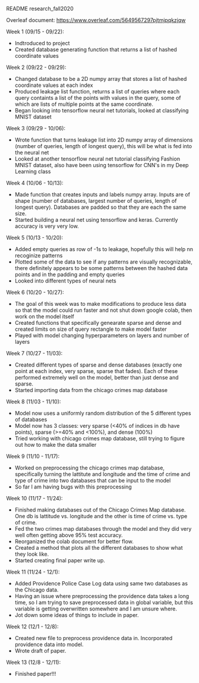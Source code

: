 README research_fall2020

Overleaf document:
https://www.overleaf.com/5649567297pjtmjpqkzjqw

Week 1 (09/15 - 09/22):
- Indtroduced to project
- Created database generating function that returns a list of hashed coordinate values


Week 2 (09/22 - 09/29):
- Changed database to be a 2D numpy array that stores a list of hashed coordinate values at each index
- Produced leakage list function, returns a list of queries where each query containts a list of the points with values in the query, some of which are lists of multiple points at the same coordinate.
- Began looking into tensorflow neural net tutorials, looked at classifying MNIST dataset


Week 3 (09/29 - 10/06):
- Wrote function that turns leakage list into 2D numpy array of dimensions (number of queries, length of longest query), this will be what is fed into the neural net
- Looked at another tensorflow neural net tutorial classifying Fashion MNIST dataset, also have been using tensorflow for CNN's in my Deep Learning class


Week 4 (10/06 - 10/13):
- Made function that creates inputs and labels numpy array. Inputs are of shape (number of databases, largest number of queries, length of longest query). Databases are padded so that they are each the same size.
- Started building a neural net using tensorflow and keras. Currently accuracy is very very low.

Week 5 (10/13 - 10/20):
- Added empty queries as row of -1s to leakage, hopefully this will help nn recoginize patterns
- Plotted some of the data to see if any patterns are visually recognizable, there definitely appears to be some patterns between the hashed data points and in the padding and empty queries
- Looked into different types of neural nets

Week 6 (10/20 - 10/27):
- The goal of this week was to make modifications to produce less data so that the model could run faster and not shut down google colab, then work on the model itself
- Created functions that specifically genearate sparse and dense and created limits on size of query rectangle to make model faster
- Played with model changing hyperparameters on layers and number of layers

Week 7 (10/27 - 11/03):
- Created different types of sparse and dense databases (exactly one point at each index, very sparse, sparse that fades). Each of these performed extremely well on the model, better than just dense and sparse.
- Started importing data from the chicago crimes map database

Week 8 (11/03 - 11/10):
- Model now uses a uniformly random distribution of the 5 different types of databases
- Model now has 3 classes: very sparse (<40% of indices in db have points), sparse (>=40% and <100%), and dense (100%)
- Tried working with chicago crimes map database, still trying to figure out how to make the data smaller

Week 9 (11/10 - 11/17):
- Worked on preprocessing the chicago crimes map database, specifically turning the lattitute and longitude and the time of crime and type of crime into two databases that can be input to the model
- So far I am having bugs with this preprocessing

Week 10 (11/17 - 11/24):
- Finished making databases out of the Chicago Crimes Map database. One db is lattitude vs. longitude and the other is time of crime vs. type of crime. 
- Fed the two crimes map databases through the model and they did very well often getting above 95% test accuracy.
- Reorganized the colab document for better flow.
- Created a method that plots all the different databases to show what they look like.
- Started creating final paper write up.

Week 11 (11/24 - 12/1):
- Added Providence Police Case Log data using same two databases as the Chicago data. 
- Having an issue where preprocessing the providence data takes a long time, so I am trying to save preprocessed data in global variable, but this variable is getting overwritten somewhere and I am unsure where.
- Jot down some ideas of things to include in paper.

Week 12 (12/1 - 12/8):
- Created new file to preprocess providence data in. Incorporated providence data into model.
- Wrote draft of paper.

Week 13 (12/8 - 12/11):
- Finished paper!!!
